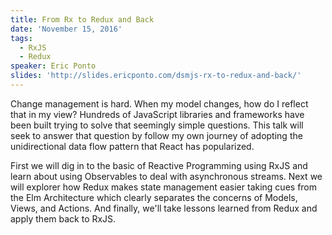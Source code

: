 ```yaml
---
title: From Rx to Redux and Back
date: 'November 15, 2016'
tags:
  - RxJS
  - Redux
speaker: Eric Ponto
slides: 'http://slides.ericponto.com/dsmjs-rx-to-redux-and-back/'
---
```


Change management is hard. When my model changes, how do I reflect that in my
view? Hundreds of JavaScript libraries and frameworks have been built trying to
solve that seemingly simple questions. This talk will seek to answer that
question by follow my own journey of adopting the unidirectional data flow
pattern that React has popularized.

First we will dig in to the basic of Reactive Programming using RxJS and learn
about using Observables to deal with asynchronous streams. Next we will
explorer how Redux makes state management easier taking cues from the Elm
Architecture which clearly separates the concerns of Models, Views, and
Actions. And finally, we'll take lessons learned from Redux and apply them back
to RxJS.
